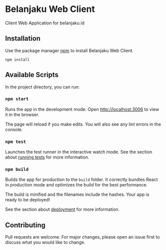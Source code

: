 # Belanjaku Web Client

Client Web Application for belanjaku.id

## Installation

Use the package manager [npm](https://www.npmjs.com/get-npm) to install Belanjaku Web Client.

```terminal
npm install
```

## Available Scripts

In the project directory, you can run:

### `npm start`

Runs the app in the development mode.
Open [http://localhost:3006](http://localhost:3006) to view it in the browser.

The page will reload if you make edits.
You will also see any lint errors in the console.

### `npm test`

Launches the test runner in the interactive watch mode.
See the section about [running tests](https://facebook.github.io/create-react-app/docs/running-tests) for more information.

### `npm build`

Builds the app for production to the `build` folder.
It correctly bundles React in production mode and optimizes the build for the best performance.

The build is minified and the filenames include the hashes.
Your app is ready to be deployed!

See the section about [deployment](https://facebook.github.io/create-react-app/docs/deployment) for more information.


## Contributing
Pull requests are welcome. For major changes, please open an issue first to discuss what you would like to change.